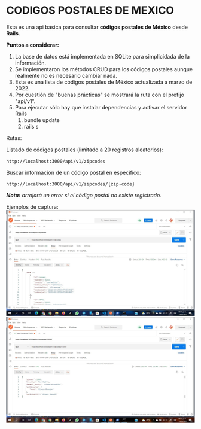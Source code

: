 # CODIGOS POSTALES DE MEXICO

Esta es una api básica para consultar **códigos postales de México** desde **Rails**.

**Puntos a considerar:**

1. La base de datos está implementada en SQLite para simplicidada de la información.
2. Se implementaron los métodos CRUD para los códigos postales aunque realmente no es necesario cambiar nada.
3. Esta es una lista de códigos postales de México actualizada a marzo de 2022.
4. Por cuestión de "buenas prácticas" se mostrará la ruta con el prefijo "api/v1".
5. Para ejecutar sólo hay que instalar dependencias y activar el servidor Rails
   1. bundle update
   2. rails s

Rutas:

Listado  de códigos postales (limitado a 20 registros aleatorios):

```
http://localhost:3000/api/v1/zipcodes
```

Buscar información de un código postal en específico:

```
http://localhost:3000/api/v1/zipcodes/{zip-code}
```

***Nota:** arrojará un error si el código postal no existe registrado.*

Ejemplos de captura:
![Codigos postales en listado](img/zipcodes.jpg)
![Codigo postal](img/zipcode-01000.jpg)
